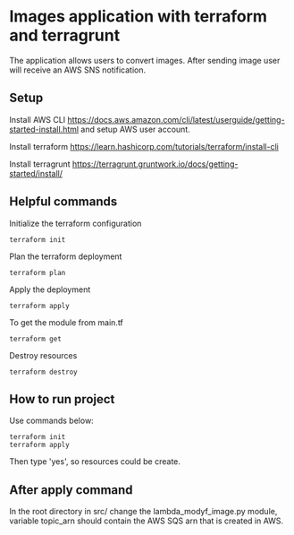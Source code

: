 # Images application with terraform and terragrunt

The application allows users to convert images. After sending image user will receive an AWS SNS notification.

## Setup
Install AWS CLI
https://docs.aws.amazon.com/cli/latest/userguide/getting-started-install.html
and setup AWS user account.

Install terraform
https://learn.hashicorp.com/tutorials/terraform/install-cli

Install terragrunt
https://terragrunt.gruntwork.io/docs/getting-started/install/

## Helpful commands

Initialize the terraform configuration
```
terraform init
```

Plan the terraform deployment
```
terraform plan
```

Apply the deployment
```
terraform apply
```

To get the module from main.tf
```
terraform get
```

Destroy resources
```
terraform destroy
```

## How to run project

Use commands below:
```
terraform init
terraform apply
```

Then type 'yes', so resources could be create.

## After apply command

In the root directory in src/ change the lambda_modyf_image.py module,
variable topic_arn should contain the AWS SQS arn that is created in AWS.




